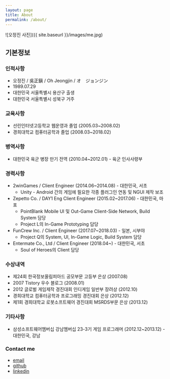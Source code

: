 ```yaml
---
layout: page
title: About
permalink: /about/
---
```


![오정진 사진]({{ site.baseurl }}/images/me.jpg)

기본정보
--------------------

### 인적사항

- 오정진 / 吳正鎭 / Oh Jeongjin / オ　ジョンジン
- 1989.07.29
- 대한민국 서울특별시 용산구 출생
- 대한민국 서울특별시 성북구 거주

### 교육사항

- 선린인터넷고등학교 웹운영과 졸업 (2005.03~2008.02)
- 경희대학교 컴퓨터공학과 졸업 (2008.03~2018.02)

### 병역사항

- 대한민국 육군 병장 만기 전역 (2010.04~2012.01) - 육군 인사사령부

### 경력사항

- 2winGames / Client Engineer (2014.06~2014.08) - 대한민국, 서초
  - Unity - Android 간의 게임에 필요한 각종 플러그인 연동 및 NGUI 제작 보조
- Zepetto Co. / DAY1 Eng Client Engineer (2015.02~2017.06) - 대한민국, 마포
  - PointBlank Mobile UI 및 Out-Game Client-Side Network, Build System 담당
  - Project L의 In-Game Prototyping 담당
- FunCrew Inc. / Client Engineer (2017.07~2018.03) - 일본, 시부야
  - Project Q의 System, UI, In-Game Logic, Build System 담당
- Entermate Co., Ltd / Client Engineer (2018.04~) - 대한민국, 서초
  - Soul of Heroes의 Client 담당

### 수상내역

- 제24회 한국정보올림피아드 공모부문 고등부 은상 (2007.08)
- 2007 Tistory 우수 블로그 (2008.01)
- 2012 글로벌 게임제작 경진대회 인디게임 일반부 장려상 (2012.10)
- 경희대학교 컴퓨터공학과 프로그래밍 경진대회 은상 (2012.12)
- 제1회 경희대학교 로봇소프트웨어 경진대회 MSRDS부문 은상 (2013.12)

### 기타사항

- 삼성소프트웨어멤버십 강남멤버십 23-3기 게임 프로그래머 (2012.12~2013.12) - 대한민국, 강남

### Contact me

- [email](mailto:onsemy@gmail.com)
- [github](https://github.com/onsemy)
- [linkedin](https://linkedin.com/in/onsemy)